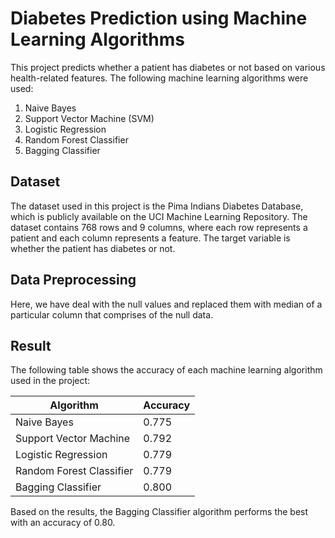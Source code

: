 # Diabetes Prediction using Machine Learning Algorithms
This project predicts whether a patient has diabetes or not based on various health-related features. The following machine learning algorithms were used:

1) Naive Bayes
2) Support Vector Machine (SVM)
3) Logistic Regression
4) Random Forest Classifier
5) Bagging Classifier

## Dataset
The dataset used in this project is the Pima Indians Diabetes Database, which is publicly available on the UCI Machine Learning Repository. The dataset contains 768 rows and 9 columns, where each row represents a patient and each column represents a feature. The target variable is whether the patient has diabetes or not.

## Data Preprocessing
Here, we have deal with the null values and replaced them with median of a particular column that comprises of the null data.

## Result
The following table shows the accuracy of each machine learning algorithm used in the project:

| Algorithm              | Accuracy      | 
| ---------------------- | ------------- | 
|Naive Bayes	           | 0.775         | 
|Support Vector Machine  | 0.792         | 
|Logistic Regression     | 0.779         |
|Random Forest Classifier| 0.779         |
|Bagging Classifier      | 0.800         |

Based on the results, the Bagging Classifier algorithm performs the best with an accuracy of 0.80.
